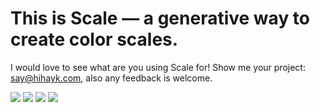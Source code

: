 # This is Scale — a generative way to create color scales.

I would love to see what are you using Scale for! Show me your project: say@hihayk.com, also any feedback is welcome.

![](https://github.com/hihayk/scale/blob/master/docs/screenshot-1.png?raw=true)
![](https://github.com/hihayk/scale/blob/master/docs/screenshot-4.png?raw=true)
![](https://github.com/hihayk/scale/blob/master/docs/screenshot-2.png?raw=true)
![](https://github.com/hihayk/scale/blob/master/docs/screenshot-3.png?raw=true)
